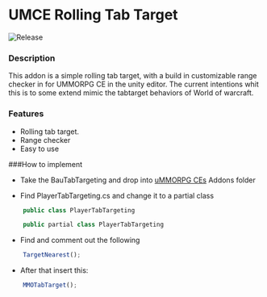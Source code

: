 # UMCE Rolling Tab Target
![Release](https://img.shields.io/badge/release-v0.0.1-blue "Release")
### Description
This addon is a simple rolling tab target, with a build in customizable range checker in for UMMORPG CE in the unity editor. The current intentions whit this is to some extend mimic the tabtarget behaviors of World of warcraft.

### Features

- Rolling tab target.
- Range  checker
- Easy to use


###How to implement

- Take the BauTabTargeting and drop into [uMMORPG CEs](https://assetstore.unity.com/packages/templates/systems/ummorpg-components-edition-159401 "uMMORPG CEs") Addons folder

- Find PlayerTabTargeting.cs and change it to a partial class

```javascript
	public class PlayerTabTargeting 
```
```javascript
	public partial class PlayerTabTargeting
```

- Find and comment out the following

```javascript
	TargetNearest();
```
- After that insert this:

```javascript
	MMOTabTarget();
```

